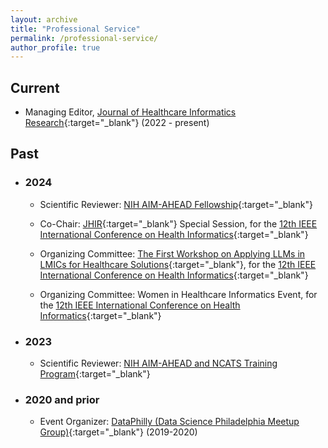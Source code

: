 ```yaml
---
layout: archive
title: "Professional Service"
permalink: /professional-service/
author_profile: true
---
```



## Current

- Managing Editor, [Journal of Healthcare Informatics Research](https://www.springer.com/journal/41666){:target="_blank"} (2022 - present)

## Past

- ### 2024

    - Scientific Reviewer: [NIH AIM-AHEAD Fellowship](https://www.aim-ahead.net/){:target="_blank"}

    - Co-Chair: [JHIR](https://www.springer.com/journal/41666){:target="_blank"} Special Session, for the [12th IEEE International Conference on Health Informatics](https://ieeeichi2024.github.io/){:target="_blank"}

    - Organizing Committee: [The First Workshop on Applying LLMs in LMICs for Healthcare Solutions](https://www.nivi.io/all4health){:target="_blank"}, for the [12th IEEE International Conference on Health Informatics](https://ieeeichi2024.github.io/){:target="_blank"}

    - Organizing Committee: Women in Healthcare Informatics Event, for the [12th IEEE International Conference on Health Informatics](https://ieeeichi2024.github.io/){:target="_blank"}

- ### 2023

    - Scientific Reviewer: [NIH AIM-AHEAD and NCATS Training Program](https://www.aim-ahead.net/data-science-training-core/aim-ahead-and-ncats-training-program/){:target="_blank"}

- ### 2020 and prior

    - Event Organizer: [DataPhilly (Data Science Philadelphia Meetup Group)](https://www.meetup.com/DataPhilly/){:target="_blank"} (2019-2020)
